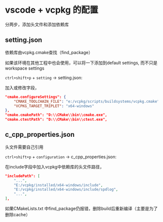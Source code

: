 # vscode + vcpkg 的配置

分两步，添加头文件和添加依赖库

## setting.json

依赖库由vcpkg.cmake查找（find_package）

如果该环境在其他工程中也会使用，可以将一下添加到default settings, 而不只是workspace settings

`ctrl+shift+p` + `setting` -> setting.json:

加入或修改字段，

```json
"cmake.configureSettings": {
    "CMAKE_TOOLCHAIN_FILE": "e:/vcpkg/scripts/buildsystems/vcpkg.cmake",
    "VCPKG_TARGET_TRIPLET": "x64-windows"
},
"cmake.cmakePath": "D:\\CMake\\bin\\cmake.exe",
"cmake.ctestPath": "D:\\CMake\\bin\\ctest.exe",
```

## c_cpp_properties.json

头文件需要自己引用

`ctrl+shift+p` + `configuration` -> c_cpp_properties.json:

在include字段中加入vcpkg中依赖库的头文件路径，

```json
"includePath": [
    "...",
    "E:/vcpkg/installed/x64-windows/include",
    "E:/vcpkg/installed/x64-windows/include/spdlog",
    "...",
],
```

如果CMakeLists.txt 中find_package仍报错，删除build后重新编译（主要是为了删除cache）
